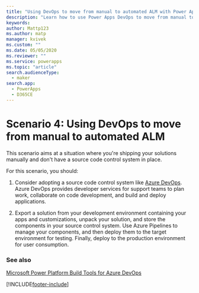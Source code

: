 ```yaml
---
title: "Using DevOps to move from manual to automated ALM with Power Apps | Microsoft Docs"
description: "Learn how to use Power Apps DevOps to move from manual to automated ALM"
keywords: 
author: Mattp123
ms.author: matp
manager: kvivek
ms.custom: ""
ms.date: 05/05/2020
ms.reviewer: ""
ms.service: powerapps
ms.topic: "article"
search.audienceType: 
  - maker
search.app: 
  - PowerApps
  - D365CE
---
```

# Scenario 4: Using DevOps to move from manual to automated ALM

This scenario aims at a situation where you're shipping your solutions manually and don't have a source code control system in place.

For this scenario, you should:

1. Consider adopting a source code control system like [Azure DevOps](https://docs.microsoft.com/azure/devops/?view=azure-devops). Azure DevOps provides developer services for support teams to plan work, collaborate on code development, and build and deploy applications.

2. Export a solution from your development environment containing your apps and customizations, unpack your solution, and store the components in your source control system. Use Azure Pipelines to manage your components, and then deploy them to the target environment for testing. Finally, deploy to the production environment for user consumption.

### See also

[Microsoft Power Platform Build Tools for Azure DevOps](devops-build-tools.md)

[!INCLUDE[footer-include](../includes/footer-banner.md)]